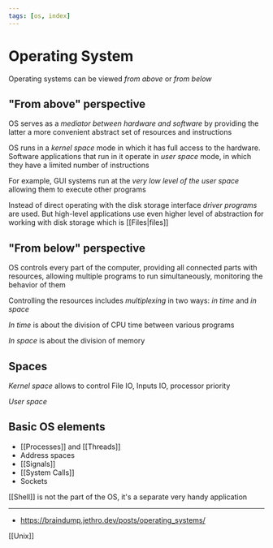 ```yaml
---
tags: [os, index]
---
```


# Operating System

Operating systems can be viewed _from above_ or _from below_

## "From above" perspective

OS serves as a _mediator between hardware and software_ by providing
the latter a more convenient abstract set of resources and instructions

OS runs in a _kernel space_ mode in which it has full access to the hardware.
Software applications that run in it operate in _user space_ mode, in which they have a limited number of instructions

For example, GUI systems run at the _very low level of the user space_ allowing them to execute other programs

Instead of direct operating with the disk storage interface _driver programs_ are used.
But high-level applications use even higher level of abstraction for working with disk storage which is [[Files|files]]

## "From below" perspective

OS controls every part of the computer, providing all connected parts with resources,
allowing multiple programs to run simultaneously, monitoring the behavior of them

Controlling the resources includes _multiplexing_ in two ways: _in time_ and _in space_

_In time_ is about the division of CPU time between various programs

_In space_ is about the division of memory

## Spaces

_Kernel space_ allows to control File IO, Inputs IO, processor priority

_User space_

## Basic OS elements

- [[Processes]] and [[Threads]]
- Address spaces
- [[Signals]]
- [[System Calls]]
- Sockets

[[Shell]] is not the part of the OS, it's a separate very handy application

---

- https://braindump.jethro.dev/posts/operating_systems/

<!--
[[Взаимодествие процессов]]

* [[Мьютексы]] и семафоры

Планирование

Память

Файловые системы

Ввод и вывод информации

Взаимоблокировка

Виртуализация

Системы
* [[Unix]]

Вопросы

* [[Как работает операционная система?]]


---

https://vseloved.github.io/pdf/os-ru.pdf


https://github.com/EbookFoundation/free-programming-books/blob/master/free-programming-books.md#operating-systems

### Ссылки

* Operating System Concepts 📖
* Modern Operating Systems 📖
* UNIX Operating System 📖





# Мьютексы

Фьютексы, семафоры, сравнение с обменом, атомарные инструкции
-->

[[Unix]]
